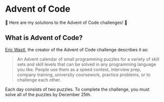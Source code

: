 # Advent of Code

🎁 Here are my solutions to the Advent of Code challenges! 🎁

## What is Advent of Code?

[Eric Wastl](http://was.tl/), the creator of the Advent of Code challenge describes it as:

> An Advent calendar of small programming puzzles for a variety of skill sets and skill levels that can be solved in any programming language you like. People use them as a speed contest, interview prep, company training, university coursework, practice problems, or to challenge each other.<br>

Each day consists of two puzzles. To complete the challenge, you must solve all of the puzzles by December 25th.<br>
